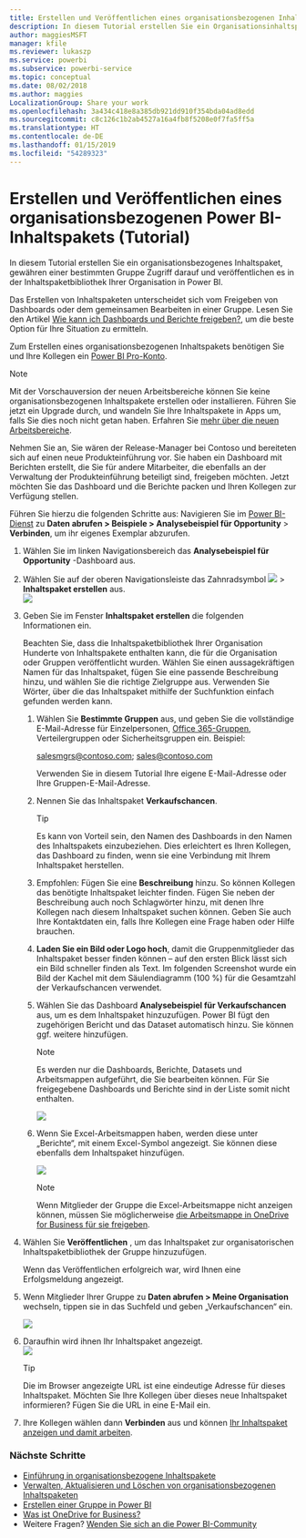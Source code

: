 ```yaml
---
title: Erstellen und Veröffentlichen eines organisationsbezogenen Inhaltspakets – Power BI
description: In diesem Tutorial erstellen Sie ein Organisationsinhaltspaket, schränken den Zugriff auf eine bestimmte Gruppe ein und veröffentlichen es in der Inhaltspaketbibliothek Ihrer Organisation in Power BI.
author: maggiesMSFT
manager: kfile
ms.reviewer: lukaszp
ms.service: powerbi
ms.subservice: powerbi-service
ms.topic: conceptual
ms.date: 08/02/2018
ms.author: maggies
LocalizationGroup: Share your work
ms.openlocfilehash: 3a434c418e8a385db921dd910f354bda04ad8edd
ms.sourcegitcommit: c8c126c1b2ab4527a16a4fb8f5208e0f7fa5ff5a
ms.translationtype: HT
ms.contentlocale: de-DE
ms.lasthandoff: 01/15/2019
ms.locfileid: "54289323"
---
```

# <a name="create-and-publish-a-power-bi-organizational-content-pack-tutorial"></a>Erstellen und Veröffentlichen eines organisationsbezogenen Power BI-Inhaltspakets (Tutorial)

In diesem Tutorial erstellen Sie ein organisationsbezogenes Inhaltspaket, gewähren einer bestimmten Gruppe Zugriff darauf und veröffentlichen es in der Inhaltspaketbibliothek Ihrer Organisation in Power BI.

Das Erstellen von Inhaltspaketen unterscheidet sich vom Freigeben von Dashboards oder dem gemeinsamen Bearbeiten in einer Gruppe. Lesen Sie den Artikel [Wie kann ich Dashboards und Berichte freigeben?](service-how-to-collaborate-distribute-dashboards-reports.md), um die beste Option für Ihre Situation zu ermitteln.

Zum Erstellen eines organisationsbezogenen Inhaltspakets benötigen Sie und Ihre Kollegen ein [Power BI Pro-Konto](https://powerbi.microsoft.com/pricing). 

> [!NOTE]
> Mit der Vorschauversion der neuen Arbeitsbereiche können Sie keine organisationsbezogenen Inhaltspakete erstellen oder installieren. Führen Sie jetzt ein Upgrade durch, und wandeln Sie Ihre Inhaltspakete in Apps um, falls Sie dies noch nicht getan haben. Erfahren Sie [mehr über die neuen Arbeitsbereiche](service-create-the-new-workspaces.md).
> 

Nehmen Sie an, Sie wären der Release-Manager bei Contoso und bereiteten sich auf einen neue Produkteinführung vor.  Sie haben ein Dashboard mit Berichten erstellt, die Sie für andere Mitarbeiter, die ebenfalls an der Verwaltung der Produkteinführung beteiligt sind, freigeben möchten. Jetzt möchten Sie das Dashboard und die Berichte packen und Ihren Kollegen zur Verfügung stellen. 

Führen Sie hierzu die folgenden Schritte aus: Navigieren Sie im [Power BI-Dienst](https://powerbi.com) zu **Daten abrufen > Beispiele > Analysebeispiel für Opportunity** > **Verbinden**, um ihr eigenes Exemplar abzurufen. 

1. Wählen Sie im linken Navigationsbereich das **Analysebeispiel für Opportunity** -Dashboard aus.
2. Wählen Sie auf der oberen Navigationsleiste das Zahnradsymbol ![](media/service-organizational-content-pack-create-and-publish/cog.png) > **Inhaltspaket erstellen** aus.    
   ![](media/service-organizational-content-pack-create-and-publish/pbi_create_contpk.png)
3. Geben Sie im Fenster **Inhaltspaket erstellen** die folgenden Informationen ein.  
   
   Beachten Sie, dass die Inhaltspaketbibliothek Ihrer Organisation Hunderte von Inhaltspakete enthalten kann, die für die Organisation oder Gruppen veröffentlicht wurden. Wählen Sie einen aussagekräftigen Namen für das Inhaltspaket, fügen Sie eine passende Beschreibung hinzu, und wählen Sie die richtige Zielgruppe aus.  Verwenden Sie Wörter, über die das Inhaltspaket mithilfe der Suchfunktion einfach gefunden werden kann.
   
   1. Wählen Sie **Bestimmte Gruppen** aus, und geben Sie die vollständige E-Mail-Adresse für Einzelpersonen, [Office 365-Gruppen](https://support.office.com/article/Create-a-group-in-Office-365-7124dc4c-1de9-40d4-b096-e8add19209e9), Verteilergruppen oder Sicherheitsgruppen ein. Beispiel:
      
        salesmgrs@contoso.com; sales@contoso.com
      
      Verwenden Sie in diesem Tutorial Ihre eigene E-Mail-Adresse oder Ihre Gruppen-E-Mail-Adresse.
   
   2. Nennen Sie das Inhaltspaket **Verkaufschancen**.
   
      > [!TIP]
      > Es kann von Vorteil sein, den Namen des Dashboards in den Namen des Inhaltspakets einzubeziehen. Dies erleichtert es Ihren Kollegen, das Dashboard zu finden, wenn sie eine Verbindung mit Ihrem Inhaltspaket herstellen.
      > 
      > 
   
   3. Empfohlen: Fügen Sie eine **Beschreibung** hinzu. So können Kollegen das benötigte Inhaltspaket leichter finden. Fügen Sie neben der Beschreibung auch noch Schlagwörter hinzu, mit denen Ihre Kollegen nach diesem Inhaltspaket suchen können. Geben Sie auch Ihre Kontaktdaten ein, falls Ihre Kollegen eine Frage haben oder Hilfe brauchen.
   
   4. **Laden Sie ein Bild oder Logo hoch**, damit die Gruppenmitglieder das Inhaltspaket besser finden können – auf den ersten Blick lässt sich ein Bild schneller finden als Text. Im folgenden Screenshot wurde ein Bild der Kachel mit dem Säulendiagramm (100 %) für die Gesamtzahl der Verkaufschancen verwendet.
   
   5. Wählen Sie das Dashboard **Analysebeispiel für Verkaufschancen** aus, um es dem Inhaltspaket hinzuzufügen.  Power BI fügt den zugehörigen Bericht und das Dataset automatisch hinzu. Sie können ggf. weitere hinzufügen.
   
      > [!NOTE]
      >  Es werden nur die Dashboards, Berichte, Datasets und Arbeitsmappen aufgeführt, die Sie bearbeiten können. Für Sie freigegebene Dashboards und Berichte sind in der Liste somit nicht enthalten.
      > 
      > 
   
      ![](media/service-organizational-content-pack-create-and-publish/cpwindow.png) 
   
   6. Wenn Sie Excel-Arbeitsmappen haben, werden diese unter „Berichte“, mit einem Excel-Symbol angezeigt. Sie können diese ebenfalls dem Inhaltspaket hinzufügen.
   
      ![](media/service-organizational-content-pack-create-and-publish/pbi_orgcontpkexcel.png)
   
      > [!NOTE]
      > Wenn Mitglieder der Gruppe die Excel-Arbeitsmappe nicht anzeigen können, müssen Sie möglicherweise [die Arbeitsmappe in OneDrive for Business für sie freigeben](https://support.office.com/article/Share-documents-or-folders-in-Office-365-1fe37332-0f9a-4719-970e-d2578da4941c).
      > 
      > 
4. Wählen Sie **Veröffentlichen** , um das Inhaltspaket zur organisatorischen Inhaltspaketbibliothek der Gruppe hinzuzufügen.  
   
   Wenn das Veröffentlichen erfolgreich war, wird Ihnen eine Erfolgsmeldung angezeigt. 
5. Wenn Mitglieder Ihrer Gruppe zu **Daten abrufen > Meine Organisation** wechseln, tippen sie in das Suchfeld und geben „Verkaufschancen“ ein.
   
   ![](media/service-organizational-content-pack-create-and-publish/cp_searchbox.png) 
6. Daraufhin wird ihnen Ihr Inhaltspaket angezeigt.  
   ![](media/service-organizational-content-pack-create-and-publish/powerbi-find-content-pack-organization.png) 
   
   > [!TIP]
   > Die im Browser angezeigte URL ist eine eindeutige Adresse für dieses Inhaltspaket.  Möchten Sie Ihre Kollegen über dieses neue Inhaltspaket informieren?  Fügen Sie die URL in eine E-Mail ein.
   > 
   > 
7. Ihre Kollegen wählen dann **Verbinden** aus und können [Ihr Inhaltspaket anzeigen und damit arbeiten](service-organizational-content-pack-copy-refresh-access.md). 

### <a name="next-steps"></a>Nächste Schritte
* [Einführung in organisationsbezogene Inhaltspakete](service-organizational-content-pack-introduction.md)  
* [Verwalten, Aktualisieren und Löschen von organisationsbezogenen Inhaltspaketen](service-organizational-content-pack-manage-update-delete.md)  
* [Erstellen einer Gruppe in Power BI](service-create-distribute-apps.md)  
* [Was ist OneDrive for Business?](https://support.office.com/article/What-is-OneDrive-for-Business-187f90af-056f-47c0-9656-cc0ddca7fdc2)
* Weitere Fragen? [Wenden Sie sich an die Power BI-Community](http://community.powerbi.com/)

